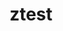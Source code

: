 ---
title: ztest
publish: true
authors: Patcybermind
description: template description
number: 3
tags: template, template test
---